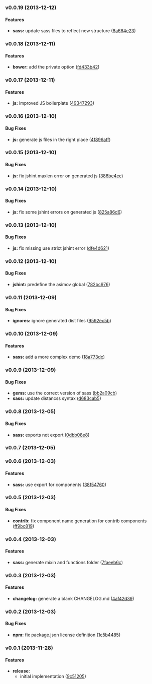 <a name="v0.0.19"></a>
### v0.0.19 (2013-12-12)


#### Features

* **sass:** update sass files to reflect new structure ([8a664e23](http://github.com/0.0.18/commit/8a664e2366b270bbc388a094578cbeaa913fe3a1))

<a name="v0.0.18"></a>
### v0.0.18 (2013-12-11)


#### Features

* **bower:** add the private option ([fd433b42](http://github.com/0.0.17/commit/fd433b424d27034c29a2206bbe6b2dd03db5f6ef))

<a name="v0.0.17"></a>
### v0.0.17 (2013-12-11)


#### Features

* **js:** improved JS boilerplate ([49347293](http://github.com/0.0.16/commit/49347293d737b6e684188ec4df69d970c5a95628))

<a name="v0.0.16"></a>
### v0.0.16 (2013-12-10)


#### Bug Fixes

* **js:** generate js files in the right place ([4f896aff](http://github.com/0.0.15/commit/4f896affdfb0034c081b07814ed8e00251d005ab))

<a name="v0.0.15"></a>
### v0.0.15 (2013-12-10)


#### Bug Fixes

* **js:** fix jshint maxlen error on generated js ([386be4cc](http://github.com/0.0.14/commit/386be4cc4d72b2eb937858c43344c34c6025d5fb))

<a name="v0.0.14"></a>
### v0.0.14 (2013-12-10)


#### Bug Fixes

* **js:** fix some jshint errors on generated js ([825a86d6](http://github.com/0.0.13/commit/825a86d6c5f882d0d0de8886184e48a9b895996d))

<a name="v0.0.13"></a>
### v0.0.13 (2013-12-10)


#### Bug Fixes

* **js:** fix missing use strict jshint error ([dfe4d621](http://github.com/0.0.12/commit/dfe4d62117bfb7203de2e416a50855515379fc0e))

<a name="v0.0.12"></a>
### v0.0.12 (2013-12-10)


#### Bug Fixes

* **jshint:** predefine the asimov global ([782bc976](http://github.com/0.0.11/commit/782bc97614782b208c4bd9ee211865c968dc7d20))

<a name="v0.0.11"></a>
### v0.0.11 (2013-12-09)


#### Bug Fixes

* **ignores:** ignore generated dist files ([9592ec5b](http://github.com/0.0.10/commit/9592ec5bf01b3b9c676c21e6f552c11eb1734549))

<a name="v0.0.10"></a>
### v0.0.10 (2013-12-09)


#### Features

* **sass:** add a more complex demo ([18a773dc](http://github.com/0.0.9/commit/18a773dcf2ad3d2bc7c5598e9efc1466f3eafb62))

<a name="v0.0.9"></a>
### v0.0.9 (2013-12-09)


#### Bug Fixes

* **gems:** use the correct version of sass ([bb2a09cb](http://github.com/0.0.8/commit/bb2a09cb7d489f68d7b04e3cc85895da860e970a))
* **sass:** update distancss syntax ([d683cab5](http://github.com/0.0.8/commit/d683cab5bdd79cfe75abdc70b9d6bbcf3db0abed))

<a name="v0.0.8"></a>
### v0.0.8 (2013-12-05)


#### Bug Fixes

* **sass:** exports not export ([0dbb08e8](http://github.com/0.0.7/commit/0dbb08e887ca003765845915ab0c4ef20d526303))

<a name="v0.0.7"></a>
### v0.0.7 (2013-12-05)

<a name="v0.0.6"></a>
### v0.0.6 (2013-12-03)


#### Features

* **sass:** use export for components ([38f54760](http://github.com/0.0.5/commit/38f54760f7bdd283f9e9210fbc309d675d9e1404))

<a name="v0.0.5"></a>
### v0.0.5 (2013-12-03)


#### Bug Fixes

* **contrib:** fix component name generation for contrib components ([ff9bc819](http://github.com/0.0.4/commit/ff9bc8199eb61ee8f0fbaa6230f422146e697f7e))

<a name="v0.0.4"></a>
### v0.0.4 (2013-12-03)


#### Features

* **sass:** generate mixin and functions folder ([7faeeb6c](http://github.com/0.0.3/commit/7faeeb6c7f4b0fe79ee866f8ccc06c46d2dae5be))

<a name="v0.0.3"></a>
### v0.0.3 (2013-12-03)


#### Features

* **changelog:** generate a blank CHANGELOG.md ([4af42d39](http://github.com/0.0.2/commit/4af42d39889248b8851b01b180c072604152c001))

<a name="v0.0.2"></a>
### v0.0.2 (2013-12-03)


#### Bug Fixes

* **npm:** fix package.json license definition ([1c5b4485](http://github.com/0.0.1/commit/1c5b448510ad6c0d31a9b88bc77153b7d7b928ad))

<a name="v0.0.1"></a>
### v0.0.1 (2013-11-28)


#### Features

* **release:**
  * initial implementation ([9c51205](http://github.com/asimov/generator-asimov-component/commit/9c51205cb3e3bfbf3a0bcc8edae5f021d24423be))
